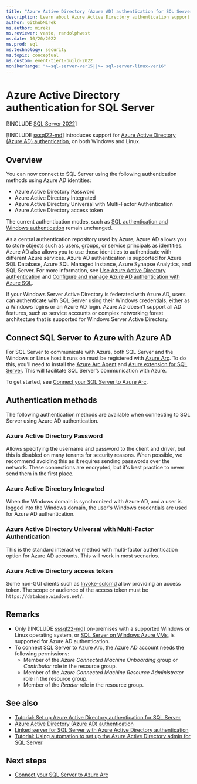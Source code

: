 ```yaml
---
title: "Azure Active Directory (Azure AD) authentication for SQL Server overview"
description: Learn about Azure Active Directory authentication support for SQL Server
author: GithubMirek
ms.author: mireks
ms.reviewer: vanto, randolphwest
ms.date: 10/20/2022
ms.prod: sql
ms.technology: security
ms.topic: conceptual
ms.custom: event-tier1-build-2022
monikerRange: ">=sql-server-ver15||>= sql-server-linux-ver16"
---
```


# Azure Active Directory authentication for SQL Server

[!INCLUDE [SQL Server 2022](../../../includes/applies-to-version/sqlserver2022.md)]

[!INCLUDE [sssql22-md](../../../includes/sssql22-md.md)] introduces support for [Azure Active Directory (Azure AD) authentication](/azure/active-directory/authentication/overview-authentication), on both Windows and Linux.

## Overview

You can now connect to SQL Server using the following authentication methods using Azure AD identities:

- Azure Active Directory Password
- Azure Active Directory Integrated
- Azure Active Directory Universal with Multi-Factor Authentication
- Azure Active Directory access token

The current authentication modes, such as [SQL authentication and Windows authentication](../choose-an-authentication-mode.md) remain unchanged.

As a central authentication repository used by Azure, Azure AD allows you to store objects such as users, groups, or service principals as identities. Azure AD also allows you to use those identities to authenticate with different Azure services. Azure AD authentication is supported for Azure SQL Database, Azure SQL Managed Instance, Azure Synapse Analytics, and SQL Server. For more information, see [Use Azure Active Directory authentication](/azure/azure-sql/database/authentication-aad-overview) and [Configure and manage Azure AD authentication with Azure SQL](/azure/azure-sql/database/authentication-aad-configure).

If your Windows Server Active Directory is federated with Azure AD, users can authenticate with SQL Server using their Windows credentials, either as a Windows logins or an Azure AD login. Azure AD doesn't support all AD features, such as service accounts or complex networking forest architecture that is supported for Windows Server Active Directory.

## Connect SQL Server to Azure with Azure AD

For SQL Server to communicate with Azure, both SQL Server and the Windows or Linux host it runs on must be registered with [Azure Arc](../../../sql-server/azure-arc/overview.md). To do this, you'll need to install the [Azure Arc Agent](/azure/azure-arc/servers/overview) and [Azure extension for SQL Server](../../../sql-server/azure-arc/overview.md). This will facilitate SQL Server’s  communication with Azure.

To get started, see [Connect your SQL Server to Azure Arc](../../../sql-server/azure-arc/connect.md).

## Authentication methods

The following authentication methods are available when connecting to SQL Server using Azure AD authentication.

### Azure Active Directory Password

Allows specifying the username and password to the client and driver, but this is disabled on many tenants for security reasons. When possible, we recommend avoiding this as it requires sending passwords over the network. These connections are encrypted, but it's best practice to never send them in the first place.

### Azure Active Directory Integrated

When the Windows domain is synchronized with Azure AD, and a user is logged into the Windows domain, the user's Windows credentials are used for Azure AD authentication.

### Azure Active Directory Universal with Multi-Factor Authentication

This is the standard interactive method with multi-factor authentication option for Azure AD accounts. This will work in most scenarios.

### Azure Active Directory access token

Some non-GUI clients such as [Invoke-sqlcmd](/powershell/module/sqlserver/invoke-sqlcmd) allow providing an access token. The scope or audience of the access token must be `https://database.windows.net/`.

## Remarks

- Only [!INCLUDE [sssql22-md](../../../includes/sssql22-md.md)] on-premises with a supported Windows or Linux operating system, or [SQL Server on Windows Azure VMs](/azure/azure-sql/virtual-machines/windows/security-considerations-best-practices.md#azure-ad-authentication-preview), is supported for Azure AD authentication.
- To connect SQL Server to Azure Arc, the Azure AD account needs the following permissions:
  - Member of the *Azure Connected Machine Onboarding* group or *Contributor* role in the resource group.
  - Member of the *Azure Connected Machine Resource Administrator* role in the resource group.
  - Member of the *Reader* role in the resource group.

## See also

- [Tutorial: Set up Azure Active Directory authentication for SQL Server](azure-ad-authentication-sql-server-setup-tutorial.md)
- [Azure Active Directory (Azure AD) authentication](/azure/active-directory/authentication/overview-authentication)
- [Linked server for SQL Server with Azure Active Directory authentication](azure-ad-authentication-sql-server-linked-server.md)
- [Tutorial: Using automation to set up the Azure Active Directory admin for SQL Server](azure-ad-authentication-sql-server-automation-setup-tutorial.md)

## Next steps

- [Connect your SQL Server to Azure Arc](../../../sql-server/azure-arc/connect.md)
